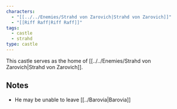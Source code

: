 ```yaml
---
characters:
  - "[[../../Enemies/Strahd von Zarovich|Strahd von Zarovich]]"
  - "[[Riff Raff|Riff Raff]]"
tags:
  - castle
  - strahd
type: castle
---
```



This castle serves as the home of [[../../Enemies/Strahd von Zarovich|Strahd von Zarovich]].

## Notes
- He may be unable to leave [[../Barovia|Barovia]]